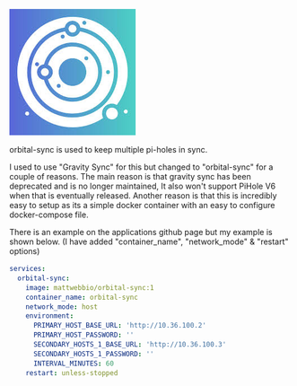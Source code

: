 ![Orbital-Sync](images/orbitalsync.jpeg)

orbital-sync is used to keep multiple pi-holes in sync.

I used to use "Gravity Sync" for this but changed to "orbital-sync" for a couple of reasons.  The main reason is that gravity sync has been deprecated and is no longer maintained, It also won't support PiHole V6 when that is eventually released.
Another reason is that this is incredibly easy to setup as its a simple docker container with an easy to configure docker-compose file.

There is an example on the applications github page but my example is shown below.
(I have added "container_name", "network_mode" & "restart" options)

```yaml
services:
  orbital-sync:
    image: mattwebbio/orbital-sync:1
    container_name: orbital-sync
    network_mode: host
    environment:
      PRIMARY_HOST_BASE_URL: 'http://10.36.100.2'
      PRIMARY_HOST_PASSWORD: ''
      SECONDARY_HOSTS_1_BASE_URL: 'http://10.36.100.3'
      SECONDARY_HOSTS_1_PASSWORD: ''
      INTERVAL_MINUTES: 60
    restart: unless-stopped
```
